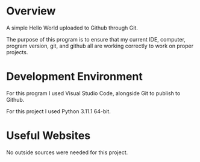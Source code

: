 # Overview

A simple Hello World uploaded to Github through Git.

The purpose of this program is to ensure that my current IDE, computer, program version, git, and github all are working correctly to work on proper projects.
# Development Environment

For this program I used Visual Studio Code, alongside Git to publish to Github.

For this project I used Python 3.11.1 64-bit.

# Useful Websites

No outside sources were needed for this project.
